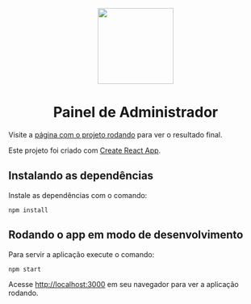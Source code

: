 <p align="center"><img src="https://cdn.jsdelivr.net/gh/devicons/devicon/icons/react/react-original-wordmark.svg" width="150"/></p>

<h1 align="center">Painel de Administrador</h1>

Visite a [página com o projeto rodando](https://paineladmin-react.vercel.app) para ver o resultado final.

Este projeto foi criado com [Create React App](https://github.com/facebook/create-react-app).

## Instalando as dependências

Instale as dependências com o comando:

```console
npm install
```

## Rodando o app em modo de desenvolvimento

Para servir a aplicação execute o comando:

```console
npm start
```

Acesse [http://localhost:3000](http://localhost:3000) em seu navegador para ver a aplicação rodando.
